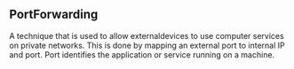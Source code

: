 ## PortForwarding

A technique that is used to allow externaldevices to use computer services on private networks.
This is done by mapping an external port to internal IP and port. Port identifies the application or service running on a machine.
